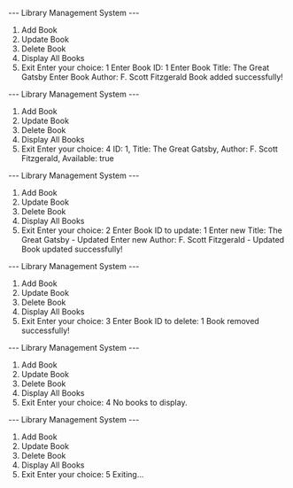 --- Library Management System ---
1. Add Book
2. Update Book
3. Delete Book
4. Display All Books
5. Exit
Enter your choice: 1
Enter Book ID: 1
Enter Book Title: The Great Gatsby
Enter Book Author: F. Scott Fitzgerald
Book added successfully!

--- Library Management System ---
1. Add Book
2. Update Book
3. Delete Book
4. Display All Books
5. Exit
Enter your choice: 4
ID: 1, Title: The Great Gatsby, Author: F. Scott Fitzgerald, Available: true

--- Library Management System ---
1. Add Book
2. Update Book
3. Delete Book
4. Display All Books
5. Exit
Enter your choice: 2
Enter Book ID to update: 1
Enter new Title: The Great Gatsby - Updated
Enter new Author: F. Scott Fitzgerald - Updated
Book updated successfully!

--- Library Management System ---
1. Add Book
2. Update Book
3. Delete Book
4. Display All Books
5. Exit
Enter your choice: 3
Enter Book ID to delete: 1
Book removed successfully!

--- Library Management System ---
1. Add Book
2. Update Book
3. Delete Book
4. Display All Books
5. Exit
Enter your choice: 4
No books to display.

--- Library Management System ---
1. Add Book
2. Update Book
3. Delete Book
4. Display All Books
5. Exit
Enter your choice: 5
Exiting...
